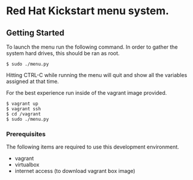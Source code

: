 # Red Hat Kickstart menu system.

## Getting Started

To launch the menu run the following command.  In order to gather the
system hard drives, this should be ran as root.

```
$ sudo ./menu.py
```

Hitting CTRL-C while running the menu will quit and show all the variables
assigned at that time. 

For the best experience run inside of the vagrant image provided.

```
$ vagrant up
$ vagrant ssh
$ cd /vagrant
$ sudo ./menu.py
```

### Prerequisites

The following items are required to use this development environment.

 * vagrant
 * virtualbox
 * internet access (to download vagrant box image)
